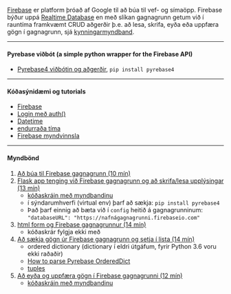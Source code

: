 [Firebase](https://firebase.google.com/) er platform þróað af Google til að búa til vef- og símaöpp.
Firebase býður uppá [Realtime Database](https://firebase.google.com/docs/database?authuser=0) en með slíkan gagnagrunn getum við í rauntíma framkvæmt CRUD aðgerðir þ.e. að lesa, skrifa, eyða eða uppfæra gögn í gagnagrunn, sjá [kynningarmyndband](https://youtu.be/U5aeM5dvUpA).
<br>

---

#### Pyrebase viðbót (a simple python wrapper for the Firebase API)

- [Pyrebase4 viðbótin og aðgerðir](https://github.com/nhorvath/Pyrebase4#database), `pip install pyrebase4`

---

#### Kóðasýnidæmi og tutorials 

- [Firebase](https://github.com/vefthroun/Verkefni/tree/main/Synidaemi/Firebase)
- [Login með auth()](https://parasmani300.medium.com/pyrebase-firebase-in-flask-d249a065e0df)
- [Datetime](https://stackoverflow.com/questions/65101548/display-time-on-webpage-with-python-flask)
- [endurraða tíma](https://stackoverflow.com/questions/7999935/python-datetime-to-string-without-microsecond-component)
- [Firebase myndvinnsla](https://www.youtube.com/watch?v=I1eskLk0exg)

---

#### Myndbönd

1. [Að búa til Firebase gagnagrunn (10 mín)](https://youtu.be/6c27DhyWfQI)
1. [Flask app tenging við Firebase gagnagrunn og að skrifa/lesa upplýsingar (13 mín)](https://youtu.be/NDCar59xGRI)
   - [kóðaskráin með myndbandinu](https://github.com/vefthroun/Verkefni/blob/main/Synidaemi/Firebase/app.py)
   - í sýndarumhverfi (virtual env) þarf að sækja: `pip install pyrebase4`
   - Það þarf einnig að bæta við í `config` heitið á gagnagrunninum:<br> `"databaseURL": "https://nafnágagnagrunni.firebaseio.com"`
1. [html form og Firebase gagnagrunnur (14 mín)](https://youtu.be/wyWal1sG6Ms)
   - kóðaskrár fylgja ekki með
1. [Að sækja gögn úr Firebase gagnagrunn og setja í lista (14 mín)](https://youtu.be/64ocVeKm194)
   - ordered dictionary (dictionary í eldri útgáfum, fyrir Python 3.6 voru ekki raðaðir) 
   - [How to parse Pyrebase OrderedDict](https://stackoverflow.com/questions/51976401/how-to-parse-pyrebase-ordereddict/51989082)
   - [tuples](https://realpython.com/python-lists-tuples/#python-tuples)
1. [Að eyða og uppfæra gögn í Firebase gagnagrunni (12 mín)](https://youtu.be/kcgHvT2csLc)
   - [kóðaskráin með myndbandinu](https://github.com/vefthroun/Verkefni/blob/main/Synidaemi/Firebase/app2.py)

<!--
- [Firebase Real Time Database and Flask (27 mín)](https://www.youtube.com/watch?t=1&v=aojoWWMN1r0&feature=youtu.be)
-->
